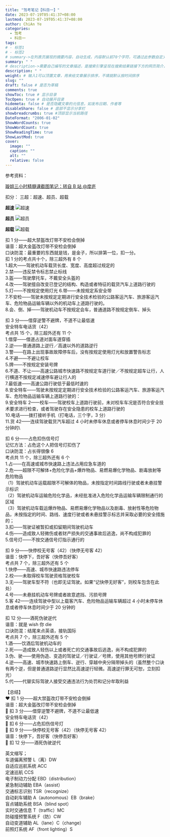 ```yaml
---
title: "驾考笔记【科目一】"
date: 2023-07-19T05:41:37+08:00
lastmod: 2023-07-19T05:41:37+08:00
author: ChiAn Ye
categories:
  - 驾考
  - 科目一
tags:
# - 标签1
# - 标签2
# summary->在列表页展现的摘要内容，自动生成，内容默认前70个字符，可通过此参数自定义，一般无需专门设置
summary: " "
# description->需要自己编写的文章描述，是搜索引擎呈现在搜索结果链接下方的网页简介，建议设置
description: " "
weight: # 输入1可以顶置文章，用来给文章展示排序，不填就默认按时间排序
slug: ""
draft: false # 是否为草稿
comments: true
showToc: true # 显示目录
TocOpen: true # 自动展开目录
hidemeta: false # 是否隐藏文章的元信息，如发布日期、作者等
disableShare: false # 底部不显示分享栏
showbreadcrumbs: true #顶部显示当前路径
DateFormat: "2006-01-02"
ShowWordCounts: true
ShowWordCount: true
ShowReadingTime: true
ShowLastMod: true
cover:
  image: ""
  caption: ""
  alt: ""
  relative: false
---
```


参考资料：

[璇姐三小时精髓课截图笔记：转自 B 站 @度庐](https://www.bilibili.com/h5/note-app/view?cvid=24818582&pagefrom=comment&richtext=true)

扣分：
三超：超速、超员、超载

**超速**
![超速](https://cdn.jsdelivr.net/gh/Cain-James/HugoBlog-Images/Images/%E6%88%AA%E5%9B%BE%202023-07-19%2007-40-29.png)

**超员**
![超员](https://cdn.jsdelivr.net/gh/Cain-James/HugoBlog-Images/Images/%E6%88%AA%E5%9B%BE%202023-07-19%2007-39-19.png)

**超载**
![超载](https://cdn.jsdelivr.net/gh/Cain-James/HugoBlog-Images/Images/%E6%88%AA%E5%9B%BE%202023-07-19%2007-57-49.png)

扣 1 分——超大禁盔改灯带不安检会倒掉\
谐音：超大金盔改灯带不安检会倒掉\
口诀防混：最重要的东西就是钱，是金子，所以排第一位，扣一分。\
扣 1 分的考点共十个，除三超外有 8 个 \
1.超大——驾驶机动车载货长度、宽度、高度超过规定的 \
2.禁——违反禁令标志禁止标线 \
3.盔——驾驶摩托车，不戴安全头盔的 \
4.改——驾驶擅自改变已登记的结构、构造或者特征的载货汽车上道路行驶的 \
5.灯——不按规定使用灯光 6.带——未按规定系安全带 \
7.不安检——驾驶未按规定定期进行安全技术检验的公路客运汽车、旅游客运汽车、危险物品运输车辆以外的机动车上道路行驶的。 \
8.会、倒、掉——驾驶机动车不按规定会车，普通道路不按规定倒车、掉头

扣 3 分——借穿逆警不避牌，不道不让最低速\
安全特车电话货（42）\
考点共 15 个，除三超外还有 11 个 \
1.借穿——借道占道对面车道穿插 \
2.逆——普通道路上逆行／高速以外的道路逆行 \
3.警——在路上出现事故故障停车后，没有按规定使用灯光和放置警告标志 \
4.不避——不避让校车 \
5.牌——不按规定安装号牌 \
6.不道、不让——高速公路城市快速路不按规定车道行驶／不按规定超车让行，人行横道不按规定减速停车避让行人的 \
7.最低速——高速公路行驶低于最低时速的 \
8.安全特车——驾驶未按规定定期进行安全技术检验的公路客运汽车、旅游客运汽车、危险物品运输车辆上道路行驶的： \
9.安全特车 2——校车——驾驶校车上道路行驶前，未对校车车况是否符合安全技术要求进行检查，或者驾驶存在安全隐患的校车上道路行驶的 \
10.电话——拨打接听手机（打电话，三个字，3 分） \
11.货 42——连续驾驶载货汽车超过 4 小时未停车休息或者停车休息时间少于 20 分钟的\

扣 6 分——占危扣伤信号灯\
记忆方法：占危这个人把信号灯扣伤了\
口诀防混：占长得很像 6\
考点共 11 个，除三超外还有 6 个 \
1.占——在高速或城市快速路上违法占用应急车道的 \
2.危——超限不可解体+危险化学品+爆炸物品、易燃易爆化学物品、剧毒放射等危险物品\
（1）驾驶机动车运载超限不可解体的物品，未按指定时间路线行驶或者未悬挂警示标识\
（2）驾驶机动车运输危险化学品，未经批准进入危险化学品运输车辆限制通行的区域\
（3）驾驶机动车载运爆炸物品、易燃易爆化学物品以及剧毒、放射性等危险物品，未按指定的时间、路线、速度行驶或者未悬挂警示标志并采取必要的安全措施的； \
3.扣——驾驶证被暂扣或扣留期间驾驶机动车 \
4.伤——造成致人轻微伤或者财产损失的交通事故后逃逸，尚不构成犯罪的 \
5.信号灯——不按交通信号灯指示通行的

扣 9 分——快停校无号客（42）（快停无号客 42）\
谐音：快停下，吾好客（快停吾好客）\
考点共 7 个，除三超外还有 5 个 \
1.快停——高速、城市快速路违法停车 \
2.校——未取得校车驾驶资格驾驶校车 \
3.无——驾驶车型不符（也即无证驾驶。如果“记快停无好客”，则校车包含在此处） \
4.号——未悬挂机动车号牌或者故意遮挡、污损号牌 \
5.客 42——连续驾驶中型以上载客汽车、危险物品运输车辆超过 4 小时未停车休息或者停车休息时间少于 20 分钟的

扣 12 分——酒死伪驶逆代\
谐音：就是 wish 你 die\
口诀防混：结尾来点英语，接轨国际\
考点共 7 个，除三超外还有 5 个 \
1.酒——饮酒后驾驶机动车的 \
2.死——造成致人轻伤以上或者死亡的交通事故后逃逸，尚不构成犯罪的 \
3.伪、驶——使用伪造、变造的驾驶证／行驶证／号牌，使用其他号牌行驶证 \
4.逆——高速、城市快速路上倒车、逆行、穿越中央分隔带掉头的（虽然整个口诀有两个逆，但是普通道路逆行显然比高速逆行轻微。高速逆行罪无可恕，立刻扣光） \
5.代——代替实际驾驶人接受交通违法行为处罚和记分牟取利益

【总结】\
❤️ 扣 1 分——超大禁盔改灯带不安检会倒掉\
谐音：超大金盔改灯带不安检会倒掉\
💛 扣 3 分——借穿逆警不避牌，不道不让最低速\
安全特车电话货（42）\
💚 扣 6 分——占危扣伤信号灯\
💙 扣 9 分——快停校无号客（42）（快停无号客 42）\
谐音：快停下，吾好客（快停吾好客）\
💜 扣 12 分——酒死伪驶逆代

英文缩写；\
车道偏离预警 L（离）DW\
自适应巡航系统 ACC\
定速巡航 CCS\
电子制动力分配 EBD（distribution）\
紧急制动辅助 EBA（assist）\
交通标志识别 TSR（recognize）\
自动刹车辅助 A（autonomous）EB（brake）\
盲点辅助系统 BSA（blind spot）\
实时交通信息 T（traffic）MC\
防碰撞预警系统 F（防）CW\
自动变道辅助 AL（lane）C（change）\
前照灯系统 AF（front lighting）S

